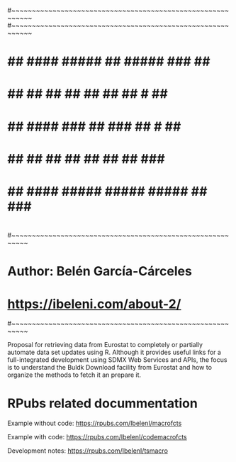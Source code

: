 #~~~~~~~~~~~~~~~~~~~~~~~~~~~~~~~~~~~~~~~~~~~~~~~~~~~~~~~~~~~
#~~~~~~~~~~~~~~~~~~~~~~~~~~~~~~~~~~~~~~~~~~~~~~~~~~~~~~~~~~~
#                                                          
#    ##   ####   #####   ##      #####    ###   ##   ##    
#    ##   ## ##  ##      ##      ##       ## #  ##   ##      
#    ##   ####   ###     ##      ###      ##  # ##   ##    
#    ##   ## ##  ##      ##      ##       ##   ###   ##    
#    ##   ####   #####   #####   #####    ##   ###   ##    
#                                                          
#~~~~~~~~~~~~~~~~~~~~~~~~~~~~~~~~~~~~~~~~~~~~~~~~~~~~~~~~~~
# Author: Belén García-Cárceles                            
# https://ibeleni.com/about-2/                                      
#~~~~~~~~~~~~~~~~~~~~~~~~~~~~~~~~~~~~~~~~~~~~~~~~~~~~~~~~~~

Proposal for retrieving data from Eurostat to completely or partially automate data set updates using R. Although it provides useful links for a full-integrated development using SDMX Web Services and APIs, the focus is to understand the Buldk Download facility from Eurostat and how to organize the methods to fetch it an prepare it.

# RPubs related docummentation
Example without code:
https://rpubs.com/IbelenI/macrofcts

Example with code:
https://rpubs.com/IbelenI/codemacrofcts

Development notes:
https://rpubs.com/IbelenI/tsmacro 
